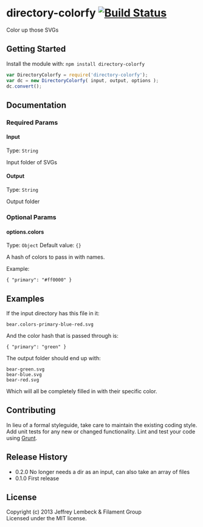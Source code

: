 # directory-colorfy [![Build Status](https://secure.travis-ci.org/filamentgroup/directory-colorfy.png?branch=master)](http://travis-ci.org/filamentgroup/directory-colorfy)

Color up those SVGs

## Getting Started
Install the module with: `npm install directory-colorfy`

```javascript
var DirectoryColorfy = require('directory-colorfy');
var dc = new DirectoryColorfy( input, output, options );
dc.convert();
```

## Documentation

### Required Params

#### Input
Type: `String`

Input folder of SVGs

#### Output
Type: `String`

Output folder


### Optional Params

#### options.colors
Type: `Object`
Default value: `{}`

A hash of colors to pass in with names.

Example:
```
{ "primary": "#ff0000" }
```

## Examples

If the input directory has this file in it:

```
bear.colors-primary-blue-red.svg
```

And the color hash that is passed through is:

```
{ "primary": "green" }
```

The output folder should end up with:

```
bear-green.svg
bear-blue.svg
bear-red.svg
```

Which will all be completely filled in with their specific color.


## Contributing
In lieu of a formal styleguide, take care to maintain the existing coding style. Add unit tests for any new or changed functionality. Lint and test your code using [Grunt](http://gruntjs.com/).

## Release History
* 0.2.0 No longer needs a dir as an input, can also take an array of files
* 0.1.0 First release

## License
Copyright (c) 2013 Jeffrey Lembeck & Filament Group  
Licensed under the MIT license.

